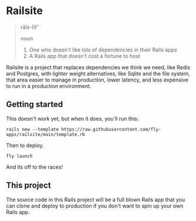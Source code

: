 # Railsite

> rāls-līt″
>
> noun
>
> 1. One who doesn't like lots of dependencies in their Rails apps
> 2. A Rails app that doesn't cost a fortune to host

Railsite is a project that replaces dependencies we think we need, like Redis and Postgres, with lighter weight alternatives, like Sqlite and the file system, that area easier to manage in production, lower latency, and less expensive to run in a production environment.

## Getting started

This doesn't work yet, but when it does, you'll run this:

```
rails new --template https://raw.githubusercontent.com/fly-apps/railsite/main/template.rb
```

Then to deploy.

```
fly launch
```

And its off to the races!

## This project

The source code in this Rails project will be a full blown Rails app that you can clone and deploy to production if you don't want to spin up your own Rails app.